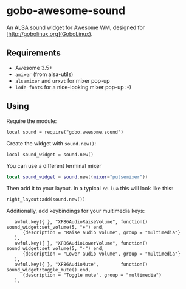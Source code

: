 gobo-awesome-sound
==================

An ALSA sound widget for Awesome WM, designed for [http://gobolinux.org](GoboLinux).

Requirements
------------

* Awesome 3.5+
* `amixer` (from alsa-utils)
* `alsamixer` and `urxvt` for mixer pop-up
* `lode-fonts` for a nice-looking mixer pop-up :-)

Using
-----

Require the module:


```
local sound = require("gobo.awesome.sound")
```

Create the widget with `sound.new()`:

```
local sound_widget = sound.new()
```

You can use a different terminal mixer

```lua
local sound_widget = sound.new({mixer="pulsemixer"})
```

Then add it to your layout.
In a typical `rc.lua` this will look like this:


```
right_layout:add(sound.new())
```

Additionally, add keybindings for your multimedia keys:

```
   awful.key({ }, "XF86AudioRaiseVolume", function() sound_widget:set_volume(5, "+") end,
      {description = "Raise audio volume", group = "multimedia"}
   ),
   awful.key({ }, "XF86AudioLowerVolume", function() sound_widget:set_volume(5, "-") end,
      {description = "Lower audio volume", group = "multimedia"}
   ),
   awful.key({ }, "XF86AudioMute",        function() sound_widget:toggle_mute() end,
      {description = "Toggle mute", group = "multimedia"}
   ),
```
